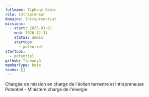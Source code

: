 ```yaml
---
fullname: Tiphany Genin
role: Intrapreneur
domaine: Intraprenariat
missions:
  - start: 2023-03-01
    end: 2026-12-31
    status: admin
    startups:
      - potentiel
startups:
  - potentiel
github: TiphanyG
memberType: beta
teams: []
---
```

Chargée de mission en charge de l'éolien terrestre et Intrapreneuse Potentiel - Ministère chargé de l'énergie